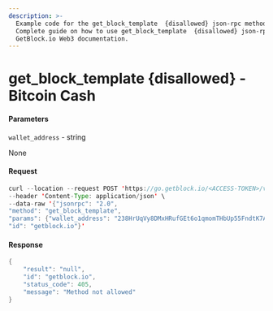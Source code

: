 ```yaml
---
description: >-
  Example code for the get_block_template  {disallowed} json-rpc method.
  Сomplete guide on how to use get_block_template  {disallowed} json-rpc in
  GetBlock.io Web3 documentation.
---
```


# get\_block\_template {disallowed} - Bitcoin Cash

#### Parameters

`wallet_address` - string

None

#### Request

```java
curl --location --request POST 'https://go.getblock.io/<ACCESS-TOKEN>/v1/mainnet/' \
--header 'Content-Type: application/json' \
--data-raw '{"jsonrpc": "2.0",
"method": "get_block_template",
"params": {"wallet_address": "238HrUqVy8DMxHRufGEt6o1qmomTHbUp55FndtK7ABEuc2hUJQZFGjMZXNtsKQaAaZiVgnBuJgcG2Lt1ZEKcjv5s6fwStLv"},
"id": "getblock.io"}'
```

#### Response

```java
{
    "result": "null",
    "id": "getblock.io",
    "status_code": 405,
    "message": "Method not allowed"
}
```
